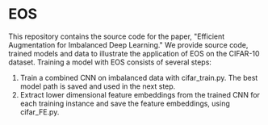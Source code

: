 # EOS
This repository contains the source code for the paper, "Efficient Augmentation for Imbalanced Deep Learning."
We provide source code, trained models and data to illustrate the application of EOS on the CIFAR-10 dataset.
Training a model with EOS consists of several steps:
1. Train a combined CNN on imbalanced data with cifar_train.py.  The best model path is saved and used in the next step.
2. Extract lower dimensional feature embeddings from the trained CNN for each training instance and save the feature embeddings, using cifar_FE.py. 
